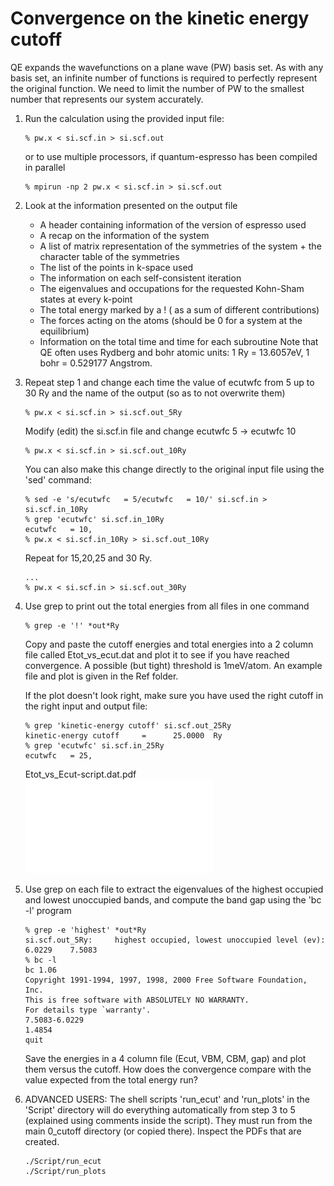 # Convergence on the kinetic energy cutoff
QE expands the wavefunctions on a plane wave (PW) basis set.
As with any basis set, an infinite number of functions is required to perfectly represent the original function.
We need to limit the number of PW to the smallest number that represents our system accurately.

  1. Run the calculation using the provided input file:
      ```
      % pw.x < si.scf.in > si.scf.out
      ```
      or to use multiple processors, if quantum-espresso has been compiled in parallel
      ```
      % mpirun -np 2 pw.x < si.scf.in > si.scf.out
      ```
  2. Look at the information presented on the output file 
      - A header containing information of the version of espresso used
      - A recap on the information of the system
      - A list of matrix representation of the symmetries of the system + the character table of the symmetries
      - The list of the points in k-space used
      - The information on each self-consistent iteration
      - The eigenvalues and occupations for the requested Kohn-Sham states at every k-point
      - The total energy marked by a ! ( as a sum of different contributions)
      - The forces acting on the atoms (should be 0 for a system at the equilibrium)
      - Information on the total time and time for each subroutine 
     Note that QE often uses Rydberg and bohr atomic units: 1 Ry = 13.6057eV, 1 bohr = 0.529177 Angstrom.
  3. Repeat step 1 and change each time the value of ecutwfc from 5 up to 30 Ry and the name of the output (so as to not overwrite them)
      ```
      % pw.x < si.scf.in > si.scf.out_5Ry
      ```
      Modify (edit) the si.scf.in file and change ecutwfc 5 -> ecutwfc 10
      ```
      % pw.x < si.scf.in > si.scf.out_10Ry
      ```
      You can also make this change directly to the original input file using the 'sed' command:
      ```
      % sed -e 's/ecutwfc   = 5/ecutwfc   = 10/' si.scf.in > si.scf.in_10Ry
      % grep 'ecutwfc' si.scf.in_10Ry 
      ecutwfc   = 10,
      % pw.x < si.scf.in_10Ry > si.scf.out_10Ry
      ```
      Repeat for 15,20,25 and 30 Ry.
      ```
      ...
      % pw.x < si.scf.in > si.scf.out_30Ry
      ```
  4. Use grep to print out the total energies from all files in one command
      ```
      % grep -e '!' *out*Ry
      ```
     Copy and paste the cutoff energies and total energies into a 2 column file called Etot_vs_ecut.dat and plot it to see if you have reached convergence. 
     A possible (but tight) threshold is 1meV/atom. An example file and plot is given in the Ref folder. 

     If the plot doesn't look right, make sure you have used the right cutoff in the right input and output file:
     ```
     % grep 'kinetic-energy cutoff' si.scf.out_25Ry 
     kinetic-energy cutoff     =      25.0000  Ry
     % grep 'ecutwfc' si.scf.in_25Ry 
     ecutwfc   = 25,
     ```

     Etot_vs_Ecut-script.dat.pdf
     ![Total energy vs kinetic energy cutoff](Ref/Etot_vs_Ecut.pdf?raw=true "Total energy vs kinetic energy cutoff")
  5. Use grep on each file to extract the eigenvalues of the highest occupied and lowest unoccupied bands, and compute the band gap using the 'bc -l' program
      ```
      % grep -e 'highest' *out*Ry 
      si.scf.out_5Ry:     highest occupied, lowest unoccupied level (ev):     6.0229    7.5083
      % bc -l
      bc 1.06
      Copyright 1991-1994, 1997, 1998, 2000 Free Software Foundation, Inc.
      This is free software with ABSOLUTELY NO WARRANTY.
      For details type `warranty'. 
      7.5083-6.0229 
      1.4854
      quit
      ```
     Save the energies in a 4 column file (Ecut, VBM, CBM, gap) and plot them versus the cutoff. How does the convergence compare with the value expected from the total energy run?
  6. ADVANCED USERS: The shell scripts 'run_ecut' and 'run_plots' in the 'Script' directory will do everything automatically from step 3 to 5 (explained using comments inside the script). They must run from the main 0_cutoff directory (or copied there). Inspect the PDFs that are created.
      ```
      ./Script/run_ecut
      ./Script/run_plots
      ```
      
